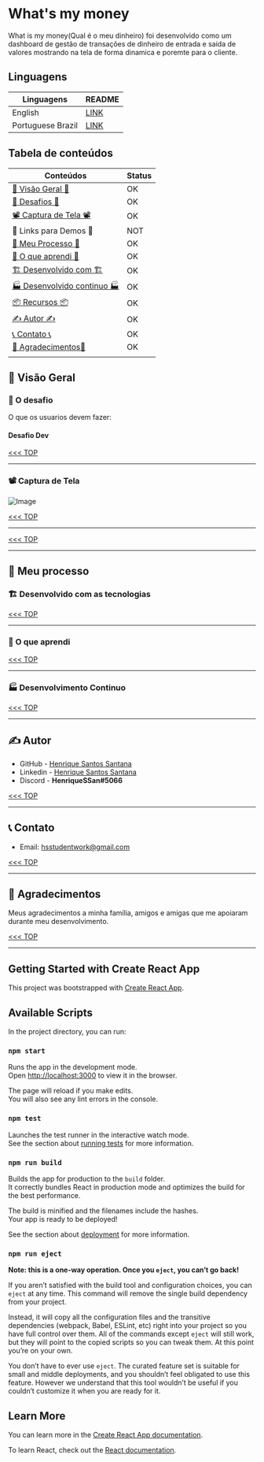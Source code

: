 # What's my money

What is my money(Qual é o meu dinheiro) foi desenvolvido como um dashboard de gestão de transações de dinheiro de entrada e saida de valores mostrando na tela de forma dinamica e poremte para o cliente. 

## Linguagens

|Linguagens       |README                         |
|-----------------|-------------------------------|
|English          |[LINK](lll)                    |
|Portuguese Brazil|[LINK](./README_pt-br.md)      |

## Tabela de conteúdos

|Conteúdos                                                               |Status|
|------------------------------------------------------------------------|------|
|[👀 Visão Geral 👀](#-visão-geral)                                      |OK    |
|[🎯 Desafios 🎯](#-o-desafio)                                           |OK    |
|[📽️ Captura de Tela 📽️](#-captura-de-tela)                              |OK    |
|🧪 Links para Demos 🧪                                                  |NOT   |
|[👟 Meu Processo 👟](#-meu-processo)                                    |OK    |
|[📖 O que aprendi 📖](#-o-que-aprendi)                                  |OK    |
|[🏗️ Desenvolvido com 🏗️](#-desenvolvido-com-as-tecnologias)             |OK    |
|[🏭 Desenvolvido continuo 🏭](#-desenvolvimento-continuo)               |OK    |
|[📦 Recursos 📦](#-recursos)                                            |OK    |
|[✍️ Autor ✍️](#-autor)                                                    |OK    |
|[📞 Contato 📞](#-contato)                                              |OK    |
|[🎊 Agradecimentos🎊](#-agradecimentos)                                 |OK    |
|                                                                        |      |

## 👀 Visão Geral

### 🎯 O desafio

O que os usuarios devem fazer:


#### Desafio Dev

[<<< TOP](#tabela-de-conteúdos)

------------------------------------------------------------------

### 📽 Captura de Tela

![Image](./screenshot.png)

[<<< TOP](#tabela-de-conteúdos)

------------------------------------------------------------------

[<<< TOP](#tabela-de-conteúdos)

------------------------------------------------------------------

## 👟 Meu processo

### 🏗 Desenvolvido com as tecnologias



[<<< TOP](#tabela-de-conteúdos)

------------------------------------------------------------------

### 📖 O que aprendi



[<<< TOP](#tabela-de-conteúdos)

------------------------------------------------------------------

### 🏭 Desenvolvimento Continuo


[<<< TOP](#tabela-de-conteúdos)

------------------------------------------------------------------

## ✍ Autor

- GitHub - [Henrique Santos Santana](https://github.com/HenriqueSSan/)
- Linkedin - [Henrique Santos Santana](https://linkedin.com/in/henrique-santos-santana)
- Discord - **HenriqueSSan#5066**

[<<< TOP](#tabela-de-conteúdos)

------------------------------------------------------------------

## 📞 Contato

- Email: [hsstudentwork@gmail.com](https://mail.to:hsstudentwork@gmail.com)

[<<< TOP](#tabela-de-conteúdos)

------------------------------------------------------------------

## 🎊 Agradecimentos

Meus agradecimentos a minha família, amigos e amigas que me apoiaram durante meu desenvolvimento.

[<<< TOP](#tabela-de-conteúdos)

------------------------------------------------------------------



## Getting Started with Create React App

This project was bootstrapped with [Create React App](https://github.com/facebook/create-react-app).

## Available Scripts

In the project directory, you can run:

### `npm start`

Runs the app in the development mode.\
Open [http://localhost:3000](http://localhost:3000) to view it in the browser.

The page will reload if you make edits.\
You will also see any lint errors in the console.

### `npm test`

Launches the test runner in the interactive watch mode.\
See the section about [running tests](https://facebook.github.io/create-react-app/docs/running-tests) for more information.

### `npm run build`

Builds the app for production to the `build` folder.\
It correctly bundles React in production mode and optimizes the build for the best performance.

The build is minified and the filenames include the hashes.\
Your app is ready to be deployed!

See the section about [deployment](https://facebook.github.io/create-react-app/docs/deployment) for more information.

### `npm run eject`

**Note: this is a one-way operation. Once you `eject`, you can’t go back!**

If you aren’t satisfied with the build tool and configuration choices, you can `eject` at any time. This command will remove the single build dependency from your project.

Instead, it will copy all the configuration files and the transitive dependencies (webpack, Babel, ESLint, etc) right into your project so you have full control over them. All of the commands except `eject` will still work, but they will point to the copied scripts so you can tweak them. At this point you’re on your own.

You don’t have to ever use `eject`. The curated feature set is suitable for small and middle deployments, and you shouldn’t feel obligated to use this feature. However we understand that this tool wouldn’t be useful if you couldn’t customize it when you are ready for it.

## Learn More

You can learn more in the [Create React App documentation](https://facebook.github.io/create-react-app/docs/getting-started).

To learn React, check out the [React documentation](https://reactjs.org/).
